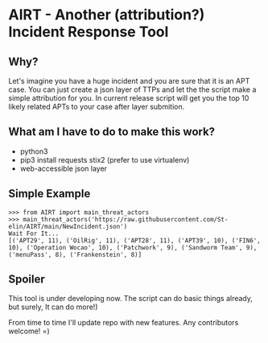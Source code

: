 # AIRT - Another (attribution?) Incident Response Tool

## Why?

Let's imagine you have a huge incident and you are sure that it is an APT case. You can just create a json layer of TTPs and let the the script make a simple attribution for you. In current release script will get you the top 10 likely related APTs to your case after layer submition.

## What am I have to do to make this work?

 - python3
 - pip3 install requests stix2 (prefer to use virtualenv)
 - web-accessible json layer

## Simple Example

```
>>> from AIRT import main_threat_actors
>>> main_threat_actors('https://raw.githubusercontent.com/St-elin/AIRT/main/NewIncident.json')
Wait For It...
[('APT29', 11), ('OilRig', 11), ('APT28', 11), ('APT39', 10), ('FIN6', 10), ('Operation Wocao', 10), ('Patchwork', 9), ('Sandworm Team', 9), ('menuPass', 8), ('Frankenstein', 8)]
```

## Spoiler

This tool is under developing now. The script can do basic things already, but surely, It can do more!)

From time to time I'll update repo with new features. Any contributors welcome! =)
